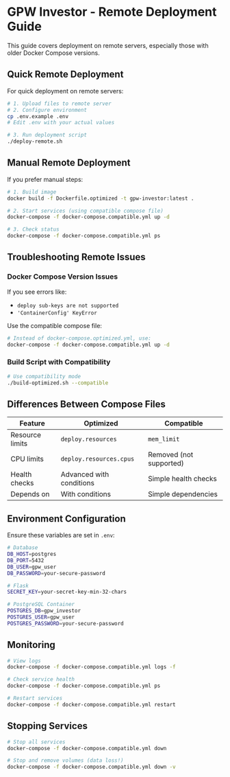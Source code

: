 # GPW Investor - Remote Deployment Guide

This guide covers deployment on remote servers, especially those with older Docker Compose versions.

## Quick Remote Deployment

For quick deployment on remote servers:

```bash
# 1. Upload files to remote server
# 2. Configure environment
cp .env.example .env
# Edit .env with your actual values

# 3. Run deployment script
./deploy-remote.sh
```

## Manual Remote Deployment

If you prefer manual steps:

```bash
# 1. Build image
docker build -f Dockerfile.optimized -t gpw-investor:latest .

# 2. Start services (using compatible compose file)
docker-compose -f docker-compose.compatible.yml up -d

# 3. Check status
docker-compose -f docker-compose.compatible.yml ps
```

## Troubleshooting Remote Issues

### Docker Compose Version Issues

If you see errors like:
- `deploy sub-keys are not supported`
- `'ContainerConfig' KeyError`

Use the compatible compose file:
```bash
# Instead of docker-compose.optimized.yml, use:
docker-compose -f docker-compose.compatible.yml up -d
```

### Build Script with Compatibility

```bash
# Use compatibility mode
./build-optimized.sh --compatible
```

## Differences Between Compose Files

| Feature | Optimized | Compatible |
|---------|-----------|------------|
| Resource limits | `deploy.resources` | `mem_limit` |
| CPU limits | `deploy.resources.cpus` | Removed (not supported) |
| Health checks | Advanced with conditions | Simple health checks |
| Depends on | With conditions | Simple dependencies |

## Environment Configuration

Ensure these variables are set in `.env`:

```bash
# Database
DB_HOST=postgres
DB_PORT=5432
DB_USER=gpw_user
DB_PASSWORD=your-secure-password

# Flask
SECRET_KEY=your-secret-key-min-32-chars

# PostgreSQL Container
POSTGRES_DB=gpw_investor
POSTGRES_USER=gpw_user  
POSTGRES_PASSWORD=your-secure-password
```

## Monitoring

```bash
# View logs
docker-compose -f docker-compose.compatible.yml logs -f

# Check service health
docker-compose -f docker-compose.compatible.yml ps

# Restart services
docker-compose -f docker-compose.compatible.yml restart
```

## Stopping Services

```bash
# Stop all services
docker-compose -f docker-compose.compatible.yml down

# Stop and remove volumes (data loss!)
docker-compose -f docker-compose.compatible.yml down -v
```
